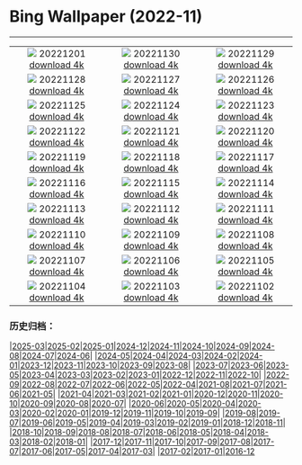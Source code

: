 # Bing Wallpaper (2022-11)
**************
| | | |
| :----: | :----: | :----: |
| ![](https://www.bing.com/th?id=OHR.AntarcticaDay_FR-FR1000836814_1920x1080.jpg) 20221201 [download 4k](https://www.bing.com/th?id=OHR.AntarcticaDay_FR-FR1000836814_UHD.jpg) | ![](https://www.bing.com/th?id=OHR.RovinjCroatia_FR-FR0620572016_1920x1080.jpg) 20221130 [download 4k](https://www.bing.com/th?id=OHR.RovinjCroatia_FR-FR0620572016_UHD.jpg) | ![](https://www.bing.com/th?id=OHR.HeronGiving_FR-FR0180452185_1920x1080.jpg) 20221129 [download 4k](https://www.bing.com/th?id=OHR.HeronGiving_FR-FR0180452185_UHD.jpg) |
| ![](https://www.bing.com/th?id=OHR.RedPlanetDay_FR-FR9981484230_1920x1080.jpg) 20221128 [download 4k](https://www.bing.com/th?id=OHR.RedPlanetDay_FR-FR9981484230_UHD.jpg) | ![](https://www.bing.com/th?id=OHR.Cecropia_FR-FR9701836077_1920x1080.jpg) 20221127 [download 4k](https://www.bing.com/th?id=OHR.Cecropia_FR-FR9701836077_UHD.jpg) | ![](https://www.bing.com/th?id=OHR.OliveTreeDay_FR-FR9359342077_1920x1080.jpg) 20221126 [download 4k](https://www.bing.com/th?id=OHR.OliveTreeDay_FR-FR9359342077_UHD.jpg) |
| ![](https://www.bing.com/th?id=OHR.TurenneSunrise_FR-FR9032240789_1920x1080.jpg) 20221125 [download 4k](https://www.bing.com/th?id=OHR.TurenneSunrise_FR-FR9032240789_UHD.jpg) | ![](https://www.bing.com/th?id=OHR.TignesLake_FR-FR8817232825_1920x1080.jpg) 20221124 [download 4k](https://www.bing.com/th?id=OHR.TignesLake_FR-FR8817232825_UHD.jpg) | ![](https://www.bing.com/th?id=OHR.HelianthusAnnuus_FR-FR8558006773_1920x1080.jpg) 20221123 [download 4k](https://www.bing.com/th?id=OHR.HelianthusAnnuus_FR-FR8558006773_UHD.jpg) |
| ![](https://www.bing.com/th?id=OHR.Waterleidingduinen_FR-FR8378789848_1920x1080.jpg) 20221122 [download 4k](https://www.bing.com/th?id=OHR.Waterleidingduinen_FR-FR8378789848_UHD.jpg) | ![](https://www.bing.com/th?id=OHR.FIFA2022_FR-FR8208059227_1920x1080.jpg) 20221121 [download 4k](https://www.bing.com/th?id=OHR.FIFA2022_FR-FR8208059227_UHD.jpg) | ![](https://www.bing.com/th?id=OHR.LandartPainting_FR-FR7990989155_1920x1080.jpg) 20221120 [download 4k](https://www.bing.com/th?id=OHR.LandartPainting_FR-FR7990989155_UHD.jpg) |
| ![](https://www.bing.com/th?id=OHR.ZNPVR_FR-FR7758680158_1920x1080.jpg) 20221119 [download 4k](https://www.bing.com/th?id=OHR.ZNPVR_FR-FR7758680158_UHD.jpg) | ![](https://www.bing.com/th?id=OHR.IslamicArt_FR-FR7546688213_1920x1080.jpg) 20221118 [download 4k](https://www.bing.com/th?id=OHR.IslamicArt_FR-FR7546688213_UHD.jpg) | ![](https://www.bing.com/th?id=OHR.Beaune_FR-FR9149240322_1920x1080.jpg) 20221117 [download 4k](https://www.bing.com/th?id=OHR.Beaune_FR-FR9149240322_UHD.jpg) |
| ![](https://www.bing.com/th?id=OHR.Unesco50_FR-FR8868029144_1920x1080.jpg) 20221116 [download 4k](https://www.bing.com/th?id=OHR.Unesco50_FR-FR8868029144_UHD.jpg) | ![](https://www.bing.com/th?id=OHR.LontraCanadensis_FR-FR8653888866_1920x1080.jpg) 20221115 [download 4k](https://www.bing.com/th?id=OHR.LontraCanadensis_FR-FR8653888866_UHD.jpg) | ![](https://www.bing.com/th?id=OHR.SanGiovanni_FR-FR8476953237_1920x1080.jpg) 20221114 [download 4k](https://www.bing.com/th?id=OHR.SanGiovanni_FR-FR8476953237_UHD.jpg) |
| ![](https://www.bing.com/th?id=OHR.IsarwinkelSylvenstein_FR-FR8154587994_1920x1080.jpg) 20221113 [download 4k](https://www.bing.com/th?id=OHR.IsarwinkelSylvenstein_FR-FR8154587994_UHD.jpg) | ![](https://www.bing.com/th?id=OHR.HainesEagle_FR-FR7865780973_1920x1080.jpg) 20221112 [download 4k](https://www.bing.com/th?id=OHR.HainesEagle_FR-FR7865780973_UHD.jpg) | ![](https://www.bing.com/th?id=OHR.PeaceTreaty_FR-FR7634797039_1920x1080.jpg) 20221111 [download 4k](https://www.bing.com/th?id=OHR.PeaceTreaty_FR-FR7634797039_UHD.jpg) |
| ![](https://www.bing.com/th?id=OHR.BadLightning_FR-FR7073005505_1920x1080.jpg) 20221110 [download 4k](https://www.bing.com/th?id=OHR.BadLightning_FR-FR7073005505_UHD.jpg) | ![](https://www.bing.com/th?id=OHR.HedgehogNest_FR-FR6825172865_1920x1080.jpg) 20221109 [download 4k](https://www.bing.com/th?id=OHR.HedgehogNest_FR-FR6825172865_UHD.jpg) | ![](https://www.bing.com/th?id=OHR.YiPeng_FR-FR6558099006_1920x1080.jpg) 20221108 [download 4k](https://www.bing.com/th?id=OHR.YiPeng_FR-FR6558099006_UHD.jpg) |
| ![](https://www.bing.com/th?id=OHR.CrestedButteEclispe_FR-FR6340145988_1920x1080.jpg) 20221107 [download 4k](https://www.bing.com/th?id=OHR.CrestedButteEclispe_FR-FR6340145988_UHD.jpg) | ![](https://www.bing.com/th?id=OHR.MarathonSunday_FR-FR6094426788_1920x1080.jpg) 20221106 [download 4k](https://www.bing.com/th?id=OHR.MarathonSunday_FR-FR6094426788_UHD.jpg) | ![](https://www.bing.com/th?id=OHR.Trossachs_FR-FR5841060846_1920x1080.jpg) 20221105 [download 4k](https://www.bing.com/th?id=OHR.Trossachs_FR-FR5841060846_UHD.jpg) |
| ![](https://www.bing.com/th?id=OHR.Deities_FR-FR5545971994_1920x1080.jpg) 20221104 [download 4k](https://www.bing.com/th?id=OHR.Deities_FR-FR5545971994_UHD.jpg) | ![](https://www.bing.com/th?id=OHR.AmboseliBioshere_FR-FR8219479936_1920x1080.jpg) 20221103 [download 4k](https://www.bing.com/th?id=OHR.AmboseliBioshere_FR-FR8219479936_UHD.jpg) | ![](https://www.bing.com/th?id=OHR.TeaPlantationsMunnar_FR-FR4915488011_1920x1080.jpg) 20221102 [download 4k](https://www.bing.com/th?id=OHR.TeaPlantationsMunnar_FR-FR4915488011_UHD.jpg) |

### 历史归档：

|[2025-03](bing/2025-03/2025-03.md)|[2025-02](bing/2025-02/2025-02.md)|[2025-01](bing/2025-01/2025-01.md)|[2024-12](bing/2024-12/2024-12.md)|[2024-11](bing/2024-11/2024-11.md)|[2024-10](bing/2024-10/2024-10.md)|[2024-09](bing/2024-09/2024-09.md)|[2024-08](bing/2024-08/2024-08.md)|[2024-07](bing/2024-07/2024-07.md)|[2024-06](bing/2024-06/2024-06.md)|
|[2024-05](bing/2024-05/2024-05.md)|[2024-04](bing/2024-04/2024-04.md)|[2024-03](bing/2024-03/2024-03.md)|[2024-02](bing/2024-02/2024-02.md)|[2024-01](bing/2024-01/2024-01.md)|[2023-12](bing/2023-12/2023-12.md)|[2023-11](bing/2023-11/2023-11.md)|[2023-10](bing/2023-10/2023-10.md)|[2023-09](bing/2023-09/2023-09.md)|[2023-08](bing/2023-08/2023-08.md)|
|[2023-07](bing/2023-07/2023-07.md)|[2023-06](bing/2023-06/2023-06.md)|[2023-05](bing/2023-05/2023-05.md)|[2023-04](bing/2023-04/2023-04.md)|[2023-03](bing/2023-03/2023-03.md)|[2023-02](bing/2023-02/2023-02.md)|[2023-01](bing/2023-01/2023-01.md)|[2022-12](bing/2022-12/2022-12.md)|[2022-11](bing/2022-11/2022-11.md)|[2022-10](bing/2022-10/2022-10.md)|
|[2022-09](bing/2022-09/2022-09.md)|[2022-08](bing/2022-08/2022-08.md)|[2022-07](bing/2022-07/2022-07.md)|[2022-06](bing/2022-06/2022-06.md)|[2022-05](bing/2022-05/2022-05.md)|[2022-04](bing/2022-04/2022-04.md)|[2021-08](bing/2021-08/2021-08.md)|[2021-07](bing/2021-07/2021-07.md)|[2021-06](bing/2021-06/2021-06.md)|[2021-05](bing/2021-05/2021-05.md)|
|[2021-04](bing/2021-04/2021-04.md)|[2021-03](bing/2021-03/2021-03.md)|[2021-02](bing/2021-02/2021-02.md)|[2021-01](bing/2021-01/2021-01.md)|[2020-12](bing/2020-12/2020-12.md)|[2020-11](bing/2020-11/2020-11.md)|[2020-10](bing/2020-10/2020-10.md)|[2020-09](bing/2020-09/2020-09.md)|[2020-08](bing/2020-08/2020-08.md)|[2020-07](bing/2020-07/2020-07.md)|
|[2020-06](bing/2020-06/2020-06.md)|[2020-05](bing/2020-05/2020-05.md)|[2020-04](bing/2020-04/2020-04.md)|[2020-03](bing/2020-03/2020-03.md)|[2020-02](bing/2020-02/2020-02.md)|[2020-01](bing/2020-01/2020-01.md)|[2019-12](bing/2019-12/2019-12.md)|[2019-11](bing/2019-11/2019-11.md)|[2019-10](bing/2019-10/2019-10.md)|[2019-09](bing/2019-09/2019-09.md)|
|[2019-08](bing/2019-08/2019-08.md)|[2019-07](bing/2019-07/2019-07.md)|[2019-06](bing/2019-06/2019-06.md)|[2019-05](bing/2019-05/2019-05.md)|[2019-04](bing/2019-04/2019-04.md)|[2019-03](bing/2019-03/2019-03.md)|[2019-02](bing/2019-02/2019-02.md)|[2019-01](bing/2019-01/2019-01.md)|[2018-12](bing/2018-12/2018-12.md)|[2018-11](bing/2018-11/2018-11.md)|
|[2018-10](bing/2018-10/2018-10.md)|[2018-09](bing/2018-09/2018-09.md)|[2018-08](bing/2018-08/2018-08.md)|[2018-07](bing/2018-07/2018-07.md)|[2018-06](bing/2018-06/2018-06.md)|[2018-05](bing/2018-05/2018-05.md)|[2018-04](bing/2018-04/2018-04.md)|[2018-03](bing/2018-03/2018-03.md)|[2018-02](bing/2018-02/2018-02.md)|[2018-01](bing/2018-01/2018-01.md)|
|[2017-12](bing/2017-12/2017-12.md)|[2017-11](bing/2017-11/2017-11.md)|[2017-10](bing/2017-10/2017-10.md)|[2017-09](bing/2017-09/2017-09.md)|[2017-08](bing/2017-08/2017-08.md)|[2017-07](bing/2017-07/2017-07.md)|[2017-06](bing/2017-06/2017-06.md)|[2017-05](bing/2017-05/2017-05.md)|[2017-04](bing/2017-04/2017-04.md)|[2017-03](bing/2017-03/2017-03.md)|
|[2017-02](bing/2017-02/2017-02.md)|[2017-01](bing/2017-01/2017-01.md)|[2016-12](bing/2016-12/2016-12.md)